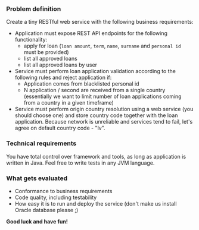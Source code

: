 ### Problem definition
Create a tiny RESTful web service with the following business requirements:

- Application must expose REST API endpoints for the following functionality:
  - apply for loan (`loan amount`, `term`, `name`, `surname` and `personal id` must be provided)
  - list all approved loans
  - list all approved loans by user
- Service must perform loan application validation according to the following rules and reject application if:
  - Application comes from blacklisted personal id
  - N application / second are received from a single country (essentially we want to limit number of loan
  applications coming from a country in a given timeframe)
- Service must perform origin country resolution using a web service (you should choose one) and
store country code together with the loan application. Because network is unreliable and services tend to fail,
let's agree on default country code - "lv".

### Technical requirements

You have total control over framework and tools, as long as application is written in Java.
Feel free to write tests in any JVM language.

### What gets evaluated

- Conformance to business requirements
- Code quality, including testability
- How easy it is to run and deploy the service (don't make us install Oracle database please ;)

**Good luck and have fun!**
